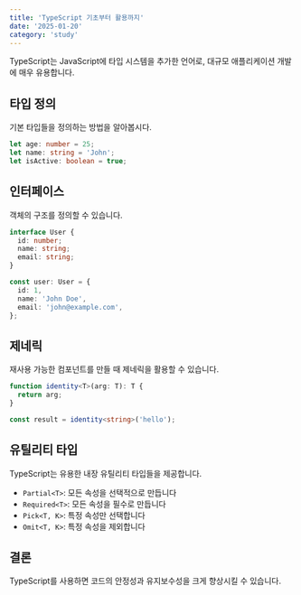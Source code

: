 ```yaml
---
title: 'TypeScript 기초부터 활용까지'
date: '2025-01-20'
category: 'study'
---
```


TypeScript는 JavaScript에 타입 시스템을 추가한 언어로, 대규모 애플리케이션 개발에 매우 유용합니다.

## 타입 정의

기본 타입들을 정의하는 방법을 알아봅시다.

```typescript
let age: number = 25;
let name: string = 'John';
let isActive: boolean = true;
```

## 인터페이스

객체의 구조를 정의할 수 있습니다.

```typescript
interface User {
  id: number;
  name: string;
  email: string;
}

const user: User = {
  id: 1,
  name: 'John Doe',
  email: 'john@example.com',
};
```

## 제네릭

재사용 가능한 컴포넌트를 만들 때 제네릭을 활용할 수 있습니다.

```typescript
function identity<T>(arg: T): T {
  return arg;
}

const result = identity<string>('hello');
```

## 유틸리티 타입

TypeScript는 유용한 내장 유틸리티 타입들을 제공합니다.

- `Partial<T>`: 모든 속성을 선택적으로 만듭니다
- `Required<T>`: 모든 속성을 필수로 만듭니다
- `Pick<T, K>`: 특정 속성만 선택합니다
- `Omit<T, K>`: 특정 속성을 제외합니다

## 결론

TypeScript를 사용하면 코드의 안정성과 유지보수성을 크게 향상시킬 수 있습니다.

